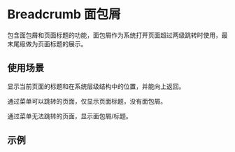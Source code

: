 # Breadcrumb 面包屑

包含面包屑和页面标题的功能，面包屑作为系统打开页面超过两级跳转时使用，最末尾级做为页面标题的展示。

## 使用场景

显示当前页面的标题和在系统层级结构中的位置，并能向上返回。

通过菜单可以跳转的页面，仅显示页面标题，没有面包屑。

通过菜单无法跳转的页面，显示面包屑/标题。

## 示例
